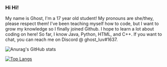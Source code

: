 ### Hi Hi!
My name is Ghost, I'm a 17 year old student!
My pronouns are she/they, please respect them! 
I've been teaching myself how to code, but I want to grow my knowledge so I finally joined Github. I hope to learn a lot about coding on here! 
So far, I know Java, Python, HTML, and C++. 
If you want to chat, you can reach me on Discord @ ghost_luv#1637.

![Anurag's GitHub stats](https://github-readme-stats.vercel.app/api?username=gh0st-luv&show_icons=true&theme=dracula)

[![Top Langs](https://github-readme-stats.vercel.app/api/top-langs/?username=gh0st-luv&layout=compact)](https://github.com/anuraghazra/github-readme-stats)
